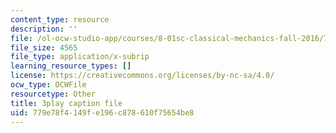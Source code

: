 ```yaml
---
content_type: resource
description: ''
file: /ol-ocw-studio-app/courses/8-01sc-classical-mechanics-fall-2016/779e78f4149fe196c878610f75654be8_WwvDJqtHNBU.srt
file_size: 4565
file_type: application/x-subrip
learning_resource_types: []
license: https://creativecommons.org/licenses/by-nc-sa/4.0/
ocw_type: OCWFile
resourcetype: Other
title: 3play caption file
uid: 779e78f4-149f-e196-c878-610f75654be8
---
```

